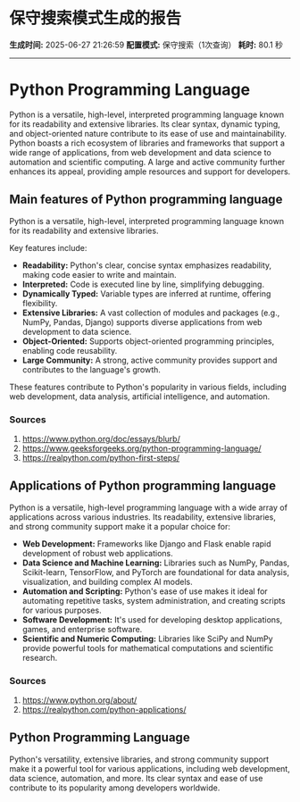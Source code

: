 # 保守搜索模式生成的报告

**生成时间:** 2025-06-27 21:26:59
**配置模式:** 保守搜索（1次查询）
**耗时:** 80.1 秒

---

# Python Programming Language

Python is a versatile, high-level, interpreted programming language known for its readability and extensive libraries. Its clear syntax, dynamic typing, and object-oriented nature contribute to its ease of use and maintainability. Python boasts a rich ecosystem of libraries and frameworks that support a wide range of applications, from web development and data science to automation and scientific computing. A large and active community further enhances its appeal, providing ample resources and support for developers.

## Main features of Python programming language

Python is a versatile, high-level, interpreted programming language known for its readability and extensive libraries.

Key features include:

*   **Readability:** Python's clear, concise syntax emphasizes readability, making code easier to write and maintain.
*   **Interpreted:** Code is executed line by line, simplifying debugging.
*   **Dynamically Typed:** Variable types are inferred at runtime, offering flexibility.
*   **Extensive Libraries:** A vast collection of modules and packages (e.g., NumPy, Pandas, Django) supports diverse applications from web development to data science.
*   **Object-Oriented:** Supports object-oriented programming principles, enabling code reusability.
*   **Large Community:** A strong, active community provides support and contributes to the language's growth.

These features contribute to Python's popularity in various fields, including web development, data analysis, artificial intelligence, and automation.

### Sources
1. https://www.python.org/doc/essays/blurb/
2. https://www.geeksforgeeks.org/python-programming-language/
3. https://realpython.com/python-first-steps/

## Applications of Python programming language

Python is a versatile, high-level programming language with a wide array of applications across various industries. Its readability, extensive libraries, and strong community support make it a popular choice for:

*   **Web Development:** Frameworks like Django and Flask enable rapid development of robust web applications.
*   **Data Science and Machine Learning:** Libraries such as NumPy, Pandas, Scikit-learn, TensorFlow, and PyTorch are foundational for data analysis, visualization, and building complex AI models.
*   **Automation and Scripting:** Python's ease of use makes it ideal for automating repetitive tasks, system administration, and creating scripts for various purposes.
*   **Software Development:** It's used for developing desktop applications, games, and enterprise software.
*   **Scientific and Numeric Computing:** Libraries like SciPy and NumPy provide powerful tools for mathematical computations and scientific research.

### Sources
1. https://www.python.org/about/
2. https://realpython.com/python-applications/

## Python Programming Language

Python's versatility, extensive libraries, and strong community support make it a powerful tool for various applications, including web development, data science, automation, and more. Its clear syntax and ease of use contribute to its popularity among developers worldwide.